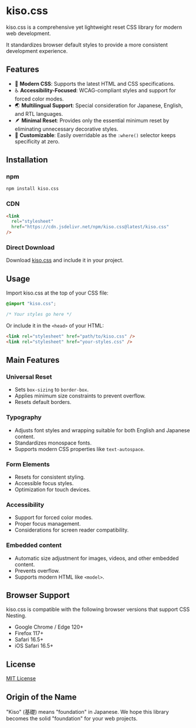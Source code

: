 # kiso.css

kiso.css is a comprehensive yet lightweight reset CSS library for modern web development.

It standardizes browser default styles to provide a more consistent development experience.

## Features

- 🎯 **Modern CSS**: Supports the latest HTML and CSS specifications.
- ♿ **Accessibility-Focused**: WCAG-compliant styles and support for forced color modes.
- 🌏 **Multilingual Support**: Special consideration for Japanese, English, and RTL languages.
- 🪶 **Minimal Reset**: Provides only the essential minimum reset by eliminating unnecessary decorative styles.
- 🔧 **Customizable**: Easily overridable as the `:where()` selector keeps specificity at zero.

## Installation

### npm

```bash
npm install kiso.css
```

### CDN

```html
<link
  rel="stylesheet"
  href="https://cdn.jsdelivr.net/npm/kiso.css@latest/kiso.css"
/>
```

### Direct Download

Download [kiso.css](https://github.com/tak-dcxi/kiso.css/blob/main/kiso.css) and include it in your project.

## Usage

Import kiso.css at the top of your CSS file:

```css
@import "kiso.css";

/* Your styles go here */
```

Or include it in the `<head>` of your HTML:

```html
<link rel="stylesheet" href="path/to/kiso.css" />
<link rel="stylesheet" href="your-styles.css" />
```

## Main Features

### Universal Reset

- Sets `box-sizing` to `border-box`.
- Applies minimum size constraints to prevent overflow.
- Resets default borders.

### Typography

- Adjusts font styles and wrapping suitable for both English and Japanese content.
- Standardizes monospace fonts.
- Supports modern CSS properties like `text-autospace`.

### Form Elements

- Resets for consistent styling.
- Accessible focus styles.
- Optimization for touch devices.

### Accessibility

- Support for forced color modes.
- Proper focus management.
- Considerations for screen reader compatibility.

### Embedded content

- Automatic size adjustment for images, videos, and other embedded content.
- Prevents overflow.
- Supports modern HTML like `<model>`.

## Browser Support

kiso.css is compatible with the following browser versions that support CSS Nesting.

- Google Chrome / Edge 120+
- Firefox 117+
- Safari 16.5+
- iOS Safari 16.5+

## License

[MIT License](https://www.google.com/search?q=./LICENSE)

## Origin of the Name

"Kiso" (基礎) means "foundation" in Japanese. We hope this library becomes the solid "foundation" for your web projects.
